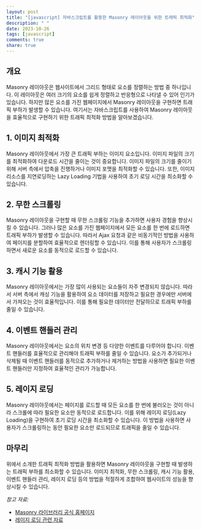```yaml
---
layout: post
title: "[javascript] 자바스크립트를 활용한 Masonry 레이아웃을 위한 트래픽 최적화"
description: " "
date: 2023-10-26
tags: [javascript]
comments: true
share: true
---
```


## 개요
Masonry 레이아웃은 웹사이트에서 그리드 형태로 요소를 정렬하는 방법 중 하나입니다. 이 레이아웃은 여러 크기의 요소를 쉽게 정렬하고 반응형으로 나타낼 수 있어 인기가 있습니다. 하지만 많은 요소를 가진 웹페이지에서 Masonry 레이아웃을 구현하면 트래픽 부하가 발생할 수 있습니다. 여기서는 자바스크립트를 사용하여 Masonry 레이아웃을 효율적으로 구현하기 위한 트래픽 최적화 방법을 알아보겠습니다.

## 1. 이미지 최적화
Masonry 레이아웃에서 가장 큰 트래픽 부하는 이미지 요소입니다. 이미지 파일의 크기를 최적화하여 다운로드 시간을 줄이는 것이 중요합니다. 이미지 파일의 크기를 줄이기 위해 서버 측에서 압축을 진행하거나 이미지 포맷을 최적화할 수 있습니다. 또한, 이미지 리소스를 지연로딩하는 Lazy Loading 기법을 사용하여 초기 로딩 시간을 최소화할 수 있습니다.

## 2. 무한 스크롤링
Masonry 레이아웃을 구현할 때 무한 스크롤링 기능을 추가하면 사용자 경험을 향상시킬 수 있습니다. 그러나 많은 요소를 가진 웹페이지에서 모든 요소를 한 번에 로드하면 트래픽 부하가 발생할 수 있습니다. 따라서 Ajax 요청과 같은 비동기적인 방법을 사용하여 페이지를 분할하여 효율적으로 렌더링할 수 있습니다. 이를 통해 사용자가 스크롤링하면서 새로운 요소를 동적으로 로드할 수 있습니다.

## 3. 캐시 기능 활용
Masonry 레이아웃에서는 가장 많이 사용되는 요소들이 자주 변경되지 않습니다. 따라서 서버 측에서 캐싱 기능을 활용하여 요소 데이터를 저장하고 필요한 경우에만 서버에서 가져오는 것이 효율적입니다. 이를 통해 필요한 데이터만 전달하므로 트래픽 부하를 줄일 수 있습니다.

## 4. 이벤트 핸들러 관리
Masonry 레이아웃에서는 요소의 위치 변경 등 다양한 이벤트를 다루어야 합니다. 이벤트 핸들러를 효율적으로 관리해야 트래픽 부하를 줄일 수 있습니다. 요소가 추가되거나 삭제될 때 이벤트 핸들러를 동적으로 추가하거나 제거하는 방법을 사용하면 필요한 이벤트 핸들러만 지정하여 효율적인 관리가 가능합니다.

## 5. 레이지 로딩
Masonry 레이아웃에서는 페이지를 로드할 때 모든 요소를 한 번에 불러오는 것이 아니라 스크롤에 따라 필요한 요소만 동적으로 로드합니다. 이를 위해 레이지 로딩(Lazy Loading)을 구현하여 초기 로딩 시간을 최소화할 수 있습니다. 이 방법을 사용하면 사용자가 스크롤링하는 동안 필요한 요소만 로드되므로 트래픽을 줄일 수 있습니다.

## 마무리
위에서 소개한 트래픽 최적화 방법을 활용하면 Masonry 레이아웃을 구현할 때 발생하는 트래픽 부하를 최소화할 수 있습니다. 이미지 최적화, 무한 스크롤링, 캐시 기능 활용, 이벤트 핸들러 관리, 레이지 로딩 등의 방법을 적절하게 조합하여 웹사이트의 성능을 향상시킬 수 있습니다.

_참고 자료:_
- [Masonry 라이브러리 공식 홈페이지](https://masonry.desandro.com/)
- [레이지 로딩 관련 자료](https://developer.mozilla.org/ko/docs/Web/Performance/Lazy_loading)